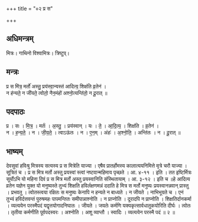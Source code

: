 +++
title = "०२ प्र स"

+++
## अधिमन्त्रम्
मित्रः। गाथिनो विश्वामित्रः। त्रिष्टुप्।

## मन्त्रः
प्र स मि॑त्र॒ मर्तो॑ अस्तु॒ प्रय॑स्वा॒न्यस्त॑ आदित्य॒ शिक्ष॑ति व्र॒तेन॑ ।  
न ह॑न्यते॒ न जी॑यते॒ त्वोतो॒ नैन॒मंहो॑ अश्नो॒त्यन्ति॑तो॒ न दू॒रात् ॥

## पदपाठः
प्र । सः । मि॒त्र॒ । मर्तः॑ । अ॒स्तु॒ । प्रय॑स्वान् । यः । ते॒ । आ॒दि॒त्य॒ । शिक्ष॑ति । व्र॒तेन॑ ।  
न । ह॒न्य॒ते॒ । न । जी॒य॒ते॒ । त्वाऽऊ॑तः । न । ए॒न॒म् । अंहः॑ । अ॒श्नो॒ति॒ । अन्ति॑तः । न । दू॒रात् ॥

## भाष्यम्
देवसुवां हविःषु मित्रस्य सत्यस्य प्र स मित्रेति याज्या । एषैव प्रातर्होमस्य कालात्ययनिमित्ते मृत्रे चरौ याज्या । सूत्रितं च । प्र स मित्र मर्तो अस्तु प्रयस्वां स्त्वां नष्टवान्महिमाय पृच्छते । आ. ४-११ । इति । तत इष्टिर्मित्रः सूर्योऽभि यो महिना दिवं प्र स मित्र मर्तो अस्तु प्रयस्वानिति संस्थितायाम् । आ. ३-१२ । इति च ॥हे आदित्य व्रतेन यज्ञेन युक्त यो मनुष्यस्ते तुभ्यं शिक्षति हविर्लक्षणमन्नं ददाति हे मित्र स मर्तो मनुष्यः प्रयस्वानन्नवान् प्रास्तु । प्रभवतु । त्वोतस्त्वया रक्षितः स मनुष्यः केनापि न हन्यते न बाध्यते । न जीयते । नाभिभूयते च । एनं तुभ्यं हविर्दत्तवन्तं पुरुषमहः पापमन्तितः समीपान्नाश्नोति । न प्राप्नोति । दूरादपि न प्राप्नोति । शिक्षतिर्दानकर्मा । व्यत्ययेन परस्मैपदं यद्वृत्तयोगादनिघातः । जीयते । जयतेः कर्मणि यक्यकृत्सार्वधातुकयोरिति दीर्घः । त्वोतः । तृतीया कर्मणीति पूर्वपदस्वरः । अश्नोति । अशू व्याप्तौ । स्वादिः । व्यत्ययेन परस्मै पदं ॥ २ ॥